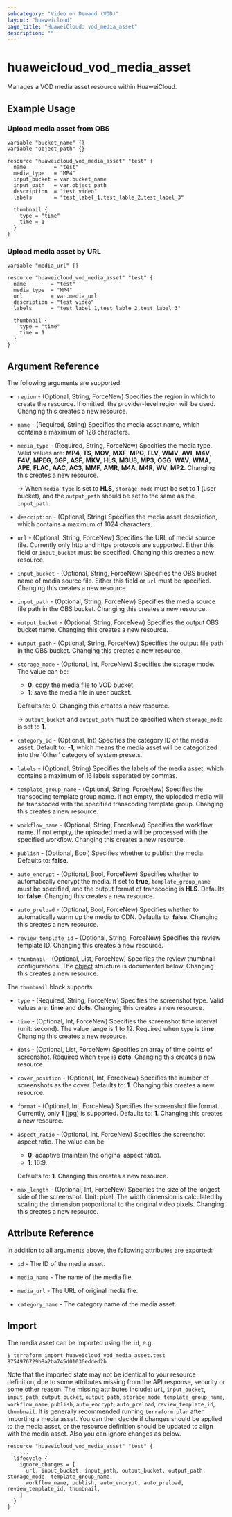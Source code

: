 ```yaml
---
subcategory: "Video on Demand (VOD)"
layout: "huaweicloud"
page_title: "HuaweiCloud: vod_media_asset"
description: ""
---
```


# huaweicloud_vod_media_asset

Manages a VOD media asset resource within HuaweiCloud.

## Example Usage

### Upload media asset from OBS

```hcl
variable "bucket_name" {}
variable "object_path" {}

resource "huaweicloud_vod_media_asset" "test" {
  name         = "test"
  media_type   = "MP4"
  input_bucket = var.bucket_name
  input_path   = var.object_path
  description  = "test video"
  labels       = "test_label_1,test_lable_2,test_label_3"

  thumbnail {
    type = "time"
    time = 1
  }
}
```

### Upload media asset by URL

```hcl
variable "media_url" {}

resource "huaweicloud_vod_media_asset" "test" {
  name        = "test"
  media_type  = "MP4"
  url         = var.media_url
  description = "test video"
  labels      = "test_label_1,test_lable_2,test_label_3"

  thumbnail {
    type = "time"
    time = 1
  }
}
```

## Argument Reference

The following arguments are supported:

* `region` - (Optional, String, ForceNew) Specifies the region in which to create the resource. If omitted, the
  provider-level region will be used. Changing this creates a new resource.

* `name` - (Required, String) Specifies the media asset name, which contains a maximum of 128 characters.

* `media_type` - (Required, String, ForceNew) Specifies the media type. Valid values are: **MP4**, **TS**, **MOV**,
  **MXF**, **MPG**, **FLV**, **WMV**, **AVI**, **M4V**, **F4V**, **MPEG**, **3GP**, **ASF**, **MKV**, **HLS**,
  **M3U8**, **MP3**, **OGG**, **WAV**, **WMA**, **APE**, **FLAC**, **AAC**, **AC3**, **MMF**, **AMR**, **M4A**,
  **M4R**, **WV**, **MP2**. Changing this creates a new resource.

  -> When `media_type` is set to **HLS**, `storage_mode` must be set to **1** (user bucket), and the `output_path`
  should be set to the same as the `input_path`.

* `description` - (Optional, String) Specifies the media asset description, which contains a maximum of 1024 characters.

* `url` - (Optional, String, ForceNew) Specifies the URL of media source file. Currently only http and https protocols
  are supported. Either this field or `input_bucket` must be specified. Changing this creates a new resource.

* `input_bucket` - (Optional, String, ForceNew) Specifies the OBS bucket name of media source file.
  Either this field or `url` must be specified. Changing this creates a new resource.

* `input_path` - (Optional, String, ForceNew) Specifies the media source file path in the OBS bucket.
  Changing this creates a new resource.

* `output_bucket` - (Optional, String, ForceNew) Specifies the output OBS bucket name.
  Changing this creates a new resource.

* `output_path` - (Optional, String, ForceNew) Specifies the output file path in the OBS bucket.
  Changing this creates a new resource.

* `storage_mode` - (Optional, Int, ForceNew) Specifies the storage mode. The value can be:
  + **0**: copy the media file to VOD bucket.
  + **1**: save the media file in user bucket.

  Defaults to: **0**. Changing this creates a new resource.

  -> `output_bucket` and `output_path` must be specified when `storage_mode` is set to **1**.

* `category_id` - (Optional, Int) Specifies the category ID of the media asset. Default to: **-1**, which means the media
  asset will be categorized into the 'Other' category of system presets.

* `labels` - (Optional, String) Specifies the labels of the media asset, which contains a maximum of 16 labels
  separated by commas.

* `template_group_name` - (Optional, String, ForceNew) Specifies the transcoding template group name. If not empty,
  the uploaded media will be transcoded with the specified transcoding template group. Changing this creates a new resource.

* `workflow_name` - (Optional, String, ForceNew) Specifies the workflow name. If not empty, the uploaded media will be
  processed with the specified workflow. Changing this creates a new resource.

* `publish` - (Optional, Bool) Specifies whether to publish the media. Defaults to: **false**.

* `auto_encrypt` - (Optional, Bool, ForceNew) Specifies whether to automatically encrypt the media. If set to **true**,
  `template_group_name` must be specified, and the output format of transcoding is **HLS**. Defaults to: **false**.
  Changing this creates a new resource.

* `auto_preload` - (Optional, Bool, ForceNew) Specifies whether to automatically warm up the media to CDN. Defaults to: **false**.
  Changing this creates a new resource.

* `review_template_id` - (Optional, String, ForceNew) Specifies the review template ID. Changing this creates a new resource.

* `thumbnail` - (Optional, List, ForceNew) Specifies the review thumbnail configurations.
  The [object](#thumbnail_object) structure is documented below. Changing this creates a new resource.

<a name="thumbnail_object"></a>
The `thumbnail` block supports:

* `type` - (Required, String, ForceNew) Specifies the screenshot type. Valid values are: **time** and **dots**.
  Changing this creates a new resource.

* `time` - (Optional, Int, ForceNew) Specifies the screenshot time interval (unit: second). The value range is 1 to 12.
  Required when `type` is **time**. Changing this creates a new resource.

* `dots` - (Optional, List, ForceNew) Specifies an array of time points of screenshot. Required when `type` is **dots**.
  Changing this creates a new resource.

* `cover_position` - (Optional, Int, ForceNew) Specifies the number of screenshots as the cover. Defaults to: **1**.
  Changing this creates a new resource.

* `format` - (Optional, Int, ForceNew) Specifies the screenshot file format. Currently, only **1** (jpg) is supported.
  Defaults to: **1**. Changing this creates a new resource.

* `aspect_ratio` - (Optional, Int, ForceNew) Specifies the screenshot aspect ratio. The value can be:
  + **0**: adaptive (maintain the original aspect ratio).
  + **1**: 16:9.
  
  Defaults to: **1**. Changing this creates a new resource.

* `max_length` - (Optional, Int, ForceNew) Specifies the size of the longest side of the screenshot. Unit: pixel.
  The width dimension is calculated by scaling the dimension proportional to the original video pixels.
  Changing this creates a new resource.

## Attribute Reference

In addition to all arguments above, the following attributes are exported:

* `id` - The ID of the media asset.

* `media_name` - The name of the media file.

* `media_url` - The URL of original media file.

* `category_name` - The category name of the media asset.

## Import

The media asset can be imported using the `id`, e.g.

```
$ terraform import huaweicloud_vod_media_asset.test 8754976729b8a2ba745d01036edded2b
```

Note that the imported state may not be identical to your resource definition, due to some attributes missing from the
API response, security or some other reason. The missing attributes include: `url`, `input_bucket`,
`input_path`, `output_bucket`, `output_path`, `storage_mode`, `template_group_name`, `workflow_name`, `publish`,
`auto_encrypt`, `auto_preload`, `review_template_id`, `thumbnail`.
It is generally recommended running `terraform plan` after importing a media asset.
You can then decide if changes should be applied to the media asset, or the resource
definition should be updated to align with the media asset. Also you can ignore changes as below.

```
resource "huaweicloud_vod_media_asset" "test" {
    ...
  lifecycle {
    ignore_changes = [
      url, input_bucket, input_path, output_bucket, output_path, storage_mode, template_group_name,
      workflow_name, publish, auto_encrypt, auto_preload, review_template_id, thumbnail,
    ]
  }
}
```
